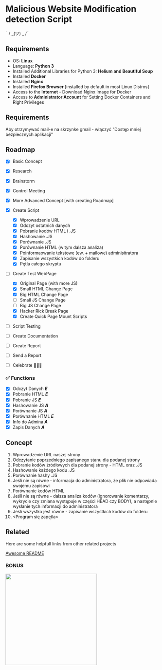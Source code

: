 # Malicious Website Modification detection Script

¯ \ _(ツ) _ /¯

## Requirements

 - OS: **Linux**
 - Language: **Python 3**
 - Installed Additional Libraries for Python 3: **Helium and Beautiful Soup**
 - Installed **Docker**
 - Installed **Nginx**
 - Installed **Firefox Browser** [installed by default in most Linux Distros]
 - Access to the **Internet** - Download Nginx Image for Docker
 - Access to **Administrator Account** for Setting Docker Containers and Right Privileges
## Requirements
Aby otrzymywać mail-e na skrzynke gmail - włączyć "Dostęp mniej bezpiecznych aplikacji"

## Roadmap

 - [x] Basic Concept
 - [x] Research
 - [x] Brainstorm
 - [x] Control Meeting
 - [x] More Advanced Concept [with creating Roadmap]
 - [x] Create Script
	 - [x] Wprowadzenie URL
	 - [x] Odczyt ostatnich danych
	 - [x] Pobranie kodów HTML i .JS
	 - [x] Hashowanie .JS
	 - [x] Porównanie .JS
	 - [x] Porównanie HTML (w tym dalsza analiza)
	 - [x] Poinformaowanie tekstowe (ew. + mailowe) adminisitratora
	 - [x] Zapisanie wszystkich kodów do folderu
	 - [x] Pętla całego skryptu
 - [ ] Create Test WebPage
	 - [x] Original Page (with more JS)
	 - [x] Small HTML Change Page
	 - [x] Big HTML Change Page
	 - [ ] Small JS Change Page
	 - [ ] Big JS Change Page
	 - [x] Hacker Rick Break Page
	 - [x] Create Quick Page Mount Scripts
 - [ ] Script Testing
 - [ ] Create Documentation
 - [ ] Create Report
 - [ ] Send a Report
 - [ ] Celebrate 🎉🎉🎉


### ✅ Functions

 - [x] Odczyt Danych		***E***
 - [x] Pobranie HTML		***E***
 - [x] Pobranie JS			***E***
 - [x] Hashowanie JS		***A***
 - [x] Porównanie JS		***A***
 - [x] Porównanie HTML		***E***
 - [x] Info do Admina		***A***
 - [x] Zapis Danych		***A***

## Concept

 1. Wprowadzenie URL naszej strony
 2. Odczytanie poprzedniego zapisanego stanu dla podanej strony
 3. Pobranie kodów źródłowych dla podanej strony  - HTML oraz .JS
 4. Hashowanie każdego kodu .JS
 5. Porównanie hashy .JS
 6. Jeśli nie są równe - informacja do administratora, że plik nie odpowiada swojemu zapisowi
 7. Porównanie kodów HTML
 8. Jeśli nie są równe - dalsza analiza kodów (ignorowanie komentarzy, wykrycie czy zmiana występuje w części HEAD czy BODY), a następnie wysłanie tych informacji do administratora
 9. Jeśli wszystko jest równe - zapisanie wszystkich kodów do folderu
 10. <Program się zapętla>

## Related

Here are some helpfull links from other related projects

[Awesome README](https://github.com/ernikus/sus-changes-on-webpage-script/blob/main/help%20links.txt)



### BONUS


<img src="https://c.tenor.com/x8v1oNUOmg4AAAAd/rickroll-roll.gif" height="300"/>
